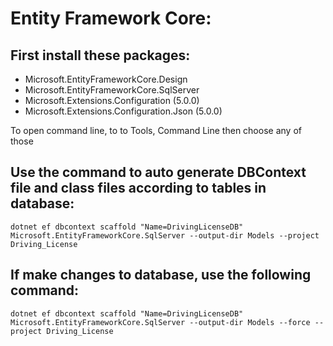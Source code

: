 # Entity Framework Core:

## First install these packages:

- Microsoft.EntityFrameworkCore.Design 
- Microsoft.EntityFrameworkCore.SqlServer 
- Microsoft.Extensions.Configuration (5.0.0) 
- Microsoft.Extensions.Configuration.Json (5.0.0)


To open command line, to to Tools, Command Line then choose any of those

## Use the command to auto generate DBContext file and class files according to tables in database:

`dotnet ef dbcontext scaffold "Name=DrivingLicenseDB" Microsoft.EntityFrameworkCore.SqlServer --output-dir Models --project Driving_License`

## If make changes to database, use the following command:

`dotnet ef dbcontext scaffold "Name=DrivingLicenseDB" Microsoft.EntityFrameworkCore.SqlServer --output-dir Models --force --project Driving_License`

